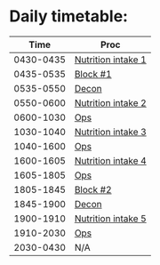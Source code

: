 # Daily timetable: 
| Time       | Proc                              |
|------------|-----------------------------------|
| 0430-0435 | [Nutrition intake 1](./nutrition_intake_#1.md) |
| 0435-0535 | [Block #1](./S&C.md) |
| 0535-0550 | [Decon](./decon.md) |
| 0550-0600 | [Nutrition intake 2](./nutrition_intake_#2.md) |
| 0600-1030 | [Ops](./ops.md) |
| 1030-1040 | [Nutrition intake 3](./nutrition_intake_#3.md) |
| 1040-1600 | [Ops](./ops.md) |
| 1600-1605 | [Nutrition intake 4](./nutrition_intake_#4.md) |
| 1605-1805 | [Ops](./ops.md) |
| 1805-1845 | [Block #2](./S&C.md) |
| 1845-1900 | [Decon](./decon.md) |
| 1900-1910 | [Nutrition intake 5](./nutrition_intake_#5.md) |
| 1910-2030 | [Ops](./ops.md) |
| 2030-0430 | N/A |
